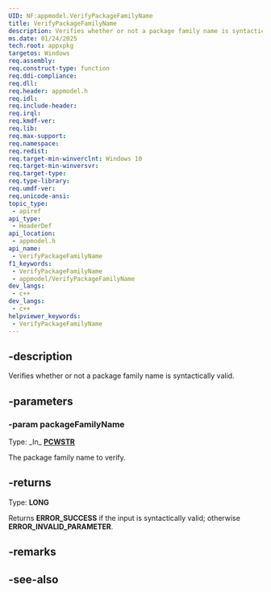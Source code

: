 ```yaml
---
UID: NF:appmodel.VerifyPackageFamilyName
title: VerifyPackageFamilyName
description: Verifies whether or not a package family name is syntactically valid.
ms.date: 01/24/2025
tech.root: appxpkg
targetos: Windows
req.assembly: 
req.construct-type: function
req.ddi-compliance: 
req.dll: 
req.header: appmodel.h
req.idl: 
req.include-header: 
req.irql: 
req.kmdf-ver: 
req.lib: 
req.max-support: 
req.namespace: 
req.redist: 
req.target-min-winverclnt: Windows 10
req.target-min-winversvr: 
req.target-type: 
req.type-library: 
req.umdf-ver: 
req.unicode-ansi: 
topic_type:
 - apiref
api_type:
 - HeaderDef
api_location:
 - appmodel.h
api_name:
 - VerifyPackageFamilyName
f1_keywords:
 - VerifyPackageFamilyName
 - appmodel/VerifyPackageFamilyName
dev_langs:
 - c++
dev_langs:
 - c++
helpviewer_keywords:
 - VerifyPackageFamilyName
---
```


## -description

Verifies whether or not a package family name is syntactically valid.

## -parameters

### -param packageFamilyName

Type: \_In\_ **[PCWSTR](/windows/win32/winprog/windows-data-types)**

The package family name to verify.

## -returns

Type: **LONG**

Returns **ERROR_SUCCESS** if the input is syntactically valid; otherwise **ERROR_INVALID_PARAMETER**.

## -remarks

## -see-also
